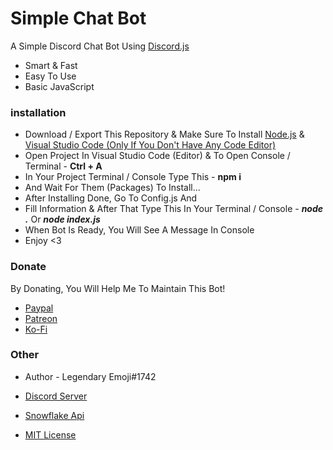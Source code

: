 # Simple Chat Bot

A Simple Discord Chat Bot Using [Discord.js](https://www.npmjs.com/package/discord.js)

- Smart & Fast
- Easy To Use
- Basic JavaScript

### installation

- Download / Export This Repository & Make Sure To Install [Node.js](https://nodejs.org/en/) & [Visual Studio Code (Only If You Don't Have Any Code Editor)](https://code.visualstudio.com/)
- Open Project In Visual Studio Code (Editor) & To Open Console / Terminal - **Ctrl + A**
- In Your Project Terminal / Console Type This - **npm i**
- And Wait For Them (Packages) To Install...
- After Installing Done, Go To Config.js And
- Fill Information & After That Type This In Your Terminal / Console - **_node ._** Or **_node index.js_**
- When Bot Is Ready, You Will See A Message In Console
- Enjoy <3

### Donate

By Donating, You Will Help Me To Maintain This Bot!

- [Paypal](https://www.paypal.com/paypalme/legendemoji)
- [Patreon](https://www.patreon.com/LegendaryEmoji)
- [Ko-Fi](https://ko-fi.com/LegendaryEmoji)

### Other

- Author - Legendary Emoji#1742

- [Discord Server](https://discord.gg/umMpnqS)

- [Snowflake Api](https://api.snowflakedev.xyz/)

- [MIT License](https://github.com/LegendaryEmoji/simple-chat-bot/blob/main/LICENSE)
